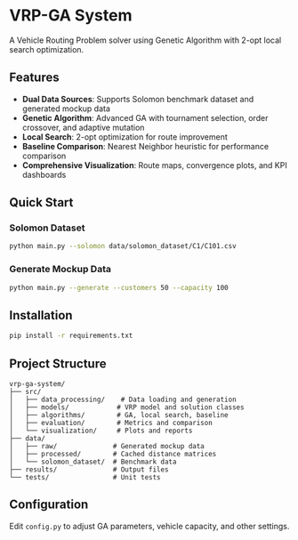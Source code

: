 # VRP-GA System

A Vehicle Routing Problem solver using Genetic Algorithm with 2-opt local search optimization.

## Features

- **Dual Data Sources**: Supports Solomon benchmark dataset and generated mockup data
- **Genetic Algorithm**: Advanced GA with tournament selection, order crossover, and adaptive mutation
- **Local Search**: 2-opt optimization for route improvement
- **Baseline Comparison**: Nearest Neighbor heuristic for performance comparison
- **Comprehensive Visualization**: Route maps, convergence plots, and KPI dashboards

## Quick Start

### Solomon Dataset
```bash
python main.py --solomon data/solomon_dataset/C1/C101.csv
```

### Generate Mockup Data
```bash
python main.py --generate --customers 50 --capacity 100
```

## Installation

```bash
pip install -r requirements.txt
```

## Project Structure

```
vrp-ga-system/
├── src/
│   ├── data_processing/    # Data loading and generation
│   ├── models/            # VRP model and solution classes
│   ├── algorithms/        # GA, local search, baseline
│   ├── evaluation/        # Metrics and comparison
│   └── visualization/     # Plots and reports
├── data/
│   ├── raw/              # Generated mockup data
│   ├── processed/        # Cached distance matrices
│   └── solomon_dataset/  # Benchmark data
├── results/              # Output files
└── tests/                # Unit tests
```

## Configuration

Edit `config.py` to adjust GA parameters, vehicle capacity, and other settings.
